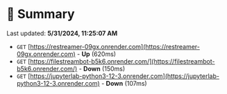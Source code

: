 # 📖 Summary
Last updated: **5/31/2024, 11:25:07 AM**

- `GET` [https://restreamer-09gx.onrender.com](https://restreamer-09gx.onrender.com) - **Up** (620ms)
- `GET` [https://filestreambot-b5k6.onrender.com/](https://filestreambot-b5k6.onrender.com/) - **Down** (150ms)
- `GET` [https://jupyterlab-python3-12-3.onrender.com](https://jupyterlab-python3-12-3.onrender.com) - **Down** (107ms)
